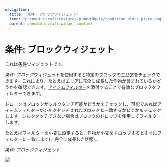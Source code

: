 ```yaml
---
navigation:
  title: "条件: ブロックウィジェット"
  icon: "pneumaticcraft:textures/progwidgets/condition_block_piece.png"
  parent: pneumaticcraft:widget_cond.md
---
```


# 条件: ブロックウィジェット

これは[条件](./conditions.md)ウィジェットです。

*条件: ブロック*ウィジェットを使用すると特定のブロックの[エリア](./area.md)をチェックできます。これにより、たとえばエリアに完全に成長した作物が含まれているかどうかを確認できます。[アイテムフィルター](./item_filter.md)を添付することで有効なブロックをフィルターできます。

ドローンはブロックがシルクタッチ可能かどうかをチェックし、可能であればアイテムフィルターがシルクタッチされたブロックと一致するかどうかをチェックします。シルクタッチできない場合はブロックのドロップを使用してフィルターします。

たとえばフィルターを小麦に設定すると、作物が小麦をドロップするとすぐにフィルターに一致します(= 完全に成長した状態)。

*条件: ブロックウィジェット*

![](condition_block_piece.png)

